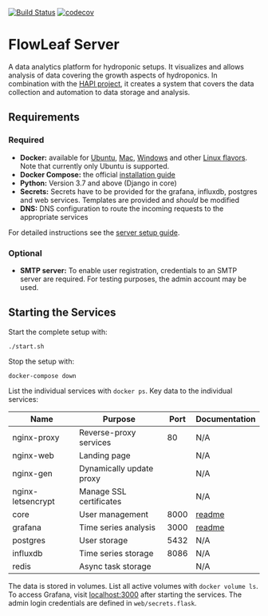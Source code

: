 [![Build Status](https://travis-ci.org/FlowLeaf/flow-leaf-server.svg?branch=master)](https://travis-ci.org/FlowLeaf/flow-leaf-server)
[![codecov](https://codecov.io/gh/FlowLeaf/flow-leaf-server/branch/master/graph/badge.svg)](https://codecov.io/gh/FlowLeaf/flow-leaf-server)

# FlowLeaf Server

A data analytics platform for hydroponic setups. It visualizes and allows analysis of data covering the growth aspects of hydroponics. In combination with the [HAPI project][1], it creates a system that covers the data collection and automation to data storage and analysis.

## Requirements

### Required

- **Docker:** available for [Ubuntu][2], [Mac][3], [Windows][4] and other [Linux flavors][5]. Note that currently only Ubuntu is supported.
- **Docker Compose:** the official [installation guide][6]
- **Python:** Version 3.7 and above (Django in core)
- **Secrets:** Secrets have to be provided for the grafana, influxdb, postgres and web services. Templates are provided and *should* be modified
- **DNS:** DNS configuration to route the incoming requests to the appropriate services

For detailed instructions see the [server setup guide][7].

### Optional

- **SMTP server:** To enable user registration, credentials to an SMTP server are required. For testing purposes, the admin account may be used.

## Starting the Services

Start the complete setup with:

    ./start.sh

Stop the setup with:

    docker-compose down

List the individual services with `docker ps`. Key data to the individual services:

| Name              | Purpose                  | Port | Documentation               |
| ----------------- | ------------------------ | ---- | --------------------------- |
| nginx-proxy       | Reverse-proxy services   | 80   | N/A                         |
| nginx-web         | Landing page             |      | N/A                         |
| nginx-gen         | Dynamically update proxy |      | N/A                         |
| nginx-letsencrypt | Manage SSL certificates  |      | N/A                         |
| core              | User management          | 8000 | [readme](core/README.md)    |
| grafana           | Time series analysis     | 3000 | [readme](grafana/README.md) |
| postgres          | User storage             | 5432 | N/A                         |
| influxdb          | Time series storage      | 8086 | N/A                         |
| redis             | Async task storage       |      | N/A                         |

The data is stored in volumes. List all active volumes with `docker volume ls`. To access Grafana, visit [localhost:3000](localhost:3000) after starting the services. The admin login credentials are defined in `web/secrets.flask`.

[1]: https://github.com/mayaculpa/hapi
[2]: https://docs.docker.com/install/linux/docker-ce/ubuntu/
[3]: https://docs.docker.com/docker-for-mac/install/
[4]: https://docs.docker.com/docker-for-windows/install/
[5]: https://docs.docker.com/install/
[6]: https://docs.docker.com/compose/install/#install-compose
[7]: server_setup.md
[8]: https://semantic-ui.com/introduction/getting-started.html#installing

